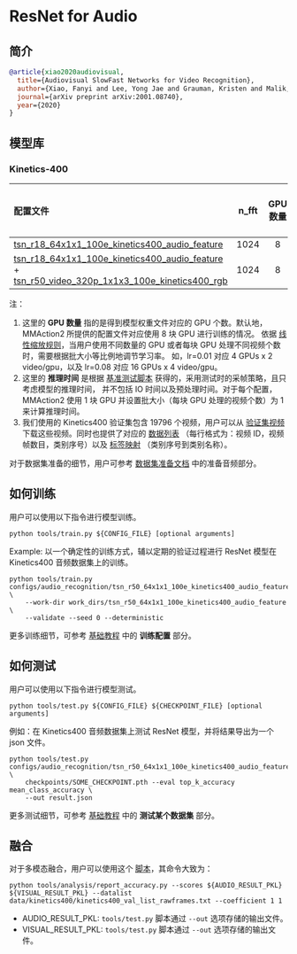 # ResNet for Audio

## 简介

<!-- [ALGORITHM] -->

```BibTeX
@article{xiao2020audiovisual,
  title={Audiovisual SlowFast Networks for Video Recognition},
  author={Xiao, Fanyi and Lee, Yong Jae and Grauman, Kristen and Malik, Jitendra and Feichtenhofer, Christoph},
  journal={arXiv preprint arXiv:2001.08740},
  year={2020}
}
```

## 模型库

### Kinetics-400

| 配置文件                                                                                                                                                                                                                                                         | n_fft | GPU 数量 |   主干网络    | 预训练 | top1 acc/delta | top5 acc/delta | 推理时间 (video/s) | GPU 显存占用 (M) |                                                                                              ckpt                                                                                               |                                                                      log                                                                       |                                                                         json                                                                         |
| :--------------------------------------------------------------------------------------------------------------------------------------------------------------------------------------------------------------------------------------------------------------- | :---: | :------: | :-----------: | :----: | :------------: | :------------: | :----------------: | :--------------: | :---------------------------------------------------------------------------------------------------------------------------------------------------------------------------------------------: | :--------------------------------------------------------------------------------------------------------------------------------------------: | :--------------------------------------------------------------------------------------------------------------------------------------------------: |
| [tsn_r18_64x1x1_100e_kinetics400_audio_feature](/configs/recognition_audio/resnet/tsn_r18_64x1x1_100e_kinetics400_audio_feature.py)                                                                                                                              | 1024  |    8     |   ResNet18    |  None  |      19.7      |     35.75      |         x          |       1897       | [ckpt](https://download.openmmlab.com/mmaction/recognition/audio_recognition/tsn_r18_64x1x1_100e_kinetics400_audio_feature/tsn_r18_64x1x1_100e_kinetics400_audio_feature_20201012-bf34df6c.pth) | [log](https://download.openmmlab.com/mmaction/recognition/audio_recognition/tsn_r18_64x1x1_100e_kinetics400_audio_feature/20201010_144630.log) | [json](https://download.openmmlab.com/mmaction/recognition/audio_recognition/tsn_r18_64x1x1_100e_kinetics400_audio_feature/20201010_144630.log.json) |
| [tsn_r18_64x1x1_100e_kinetics400_audio_feature](/configs/recognition_audio/resnet/tsn_r18_64x1x1_100e_kinetics400_audio_feature.py) + [tsn_r50_video_320p_1x1x3_100e_kinetics400_rgb](/configs/recognition/tsn/tsn_r50_video_320p_1x1x3_100e_kinetics400_rgb.py) | 1024  |    8     | ResNet(18+50) |  None  |  71.50(+0.39)  |  90.18(+0.14)  |         x          |        x         |                                                                                                x                                                                                                |                                                                       x                                                                        |                                                                          x                                                                           |

注：

1. 这里的 **GPU 数量** 指的是得到模型权重文件对应的 GPU 个数。默认地，MMAction2 所提供的配置文件对应使用 8 块 GPU 进行训练的情况。
   依据 [线性缩放规则](https://arxiv.org/abs/1706.02677)，当用户使用不同数量的 GPU 或者每块 GPU 处理不同视频个数时，需要根据批大小等比例地调节学习率。
   如，lr=0.01 对应 4 GPUs x 2 video/gpu，以及 lr=0.08 对应 16 GPUs x 4 video/gpu。
2. 这里的 **推理时间** 是根据 [基准测试脚本](/tools/analysis/benchmark.py) 获得的，采用测试时的采帧策略，且只考虑模型的推理时间，
   并不包括 IO 时间以及预处理时间。对于每个配置，MMAction2 使用 1 块 GPU 并设置批大小（每块 GPU 处理的视频个数）为 1 来计算推理时间。
3. 我们使用的 Kinetics400 验证集包含 19796 个视频，用户可以从 [验证集视频](https://mycuhk-my.sharepoint.com/:u:/g/personal/1155136485_link_cuhk_edu_hk/EbXw2WX94J1Hunyt3MWNDJUBz-nHvQYhO9pvKqm6g39PMA?e=a9QldB) 下载这些视频。同时也提供了对应的 [数据列表](https://download.openmmlab.com/mmaction/dataset/k400_val/kinetics_val_list.txt) （每行格式为：视频 ID，视频帧数目，类别序号）以及 [标签映射](https://download.openmmlab.com/mmaction/dataset/k400_val/kinetics_class2ind.txt) （类别序号到类别名称）。

对于数据集准备的细节，用户可参考 [数据集准备文档](/docs/zh_cn/data_preparation.md) 中的准备音频部分。

## 如何训练

用户可以使用以下指令进行模型训练。

```shell
python tools/train.py ${CONFIG_FILE} [optional arguments]
```

Example: 以一个确定性的训练方式，辅以定期的验证过程进行 ResNet 模型在 Kinetics400 音频数据集上的训练。

```shell
python tools/train.py configs/audio_recognition/tsn_r50_64x1x1_100e_kinetics400_audio_feature.py \
    --work-dir work_dirs/tsn_r50_64x1x1_100e_kinetics400_audio_feature \
    --validate --seed 0 --deterministic
```

更多训练细节，可参考 [基础教程](/docs/zh_cn/getting_started.md#训练配置) 中的 **训练配置** 部分。

## 如何测试

用户可以使用以下指令进行模型测试。

```shell
python tools/test.py ${CONFIG_FILE} ${CHECKPOINT_FILE} [optional arguments]
```

例如：在 Kinetics400 音频数据集上测试 ResNet 模型，并将结果导出为一个 json 文件。

```shell
python tools/test.py configs/audio_recognition/tsn_r50_64x1x1_100e_kinetics400_audio_feature.py \
    checkpoints/SOME_CHECKPOINT.pth --eval top_k_accuracy mean_class_accuracy \
    --out result.json
```

更多测试细节，可参考 [基础教程](/docs/zh_cn/getting_started.md#测试某个数据集) 中的 **测试某个数据集** 部分。

## 融合

对于多模态融合，用户可以使用这个 [脚本](/tools/analysis/report_accuracy.py)，其命令大致为：

```shell
python tools/analysis/report_accuracy.py --scores ${AUDIO_RESULT_PKL} ${VISUAL_RESULT_PKL} --datalist data/kinetics400/kinetics400_val_list_rawframes.txt --coefficient 1 1
```

- AUDIO_RESULT_PKL: `tools/test.py` 脚本通过 `--out` 选项存储的输出文件。
- VISUAL_RESULT_PKL: `tools/test.py` 脚本通过 `--out` 选项存储的输出文件。
